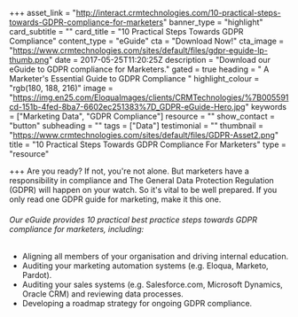 +++
asset_link = "http://interact.crmtechnologies.com/10-practical-steps-towards-GDPR-compliance-for-marketers"
banner_type = "highlight"
card_subtitle = ""
card_title = "10 Practical Steps Towards GDPR Compliance"
content_type = "eGuide"
cta = "Download Now!"
cta_image = "https://www.crmtechnologies.com/sites/default/files/gdpr-eguide-lp-thumb.png"
date = 2017-05-25T11:20:25Z
description = "Download our eGuide to GDPR compliance for Marketers."
gated = true
heading = " A Marketer's Essential  Guide to GDPR Compliance "
highlight_colour = "rgb(180, 188, 216)"
image = "https://img.en25.com/EloquaImages/clients/CRMTechnologies/%7B005591cd-151b-4fed-8ba7-6602ec251383%7D_GDPR-eGuide-Hero.jpg"
keywords = ["Marketing Data", "GDPR Compliance"]
resource = ""
show_contact = "button"
subheading = ""
tags = ["Data"]
testimonial = ""
thumbnail = "https://www.crmtechnologies.com/sites/default/files/GDPR-Asset2.png"
title = "10 Practical Steps Towards GDPR Compliance For Marketers"
type = "resource"

+++
Are you ready? If not, you're not alone. But marketers have a responsibility in compliance and The General Data Protection Regulation (GDPR) will happen on your watch. So it's vital to be well prepared. If you only read one GDPR guide for marketing, make it this one.

###### Our eGuide provides 10 practical best practice steps towards GDPR compliance for marketers, including:

* Aligning all members of your organisation and driving internal education.
* Auditing your marketing automation systems (e.g. Eloqua, Marketo, Pardot).
* Auditing your sales systems (e.g. Salesforce.com, Microsoft Dynamics, Oracle CRM) and reviewing data processes.
* Developing a roadmap strategy for ongoing GDPR compliance.
